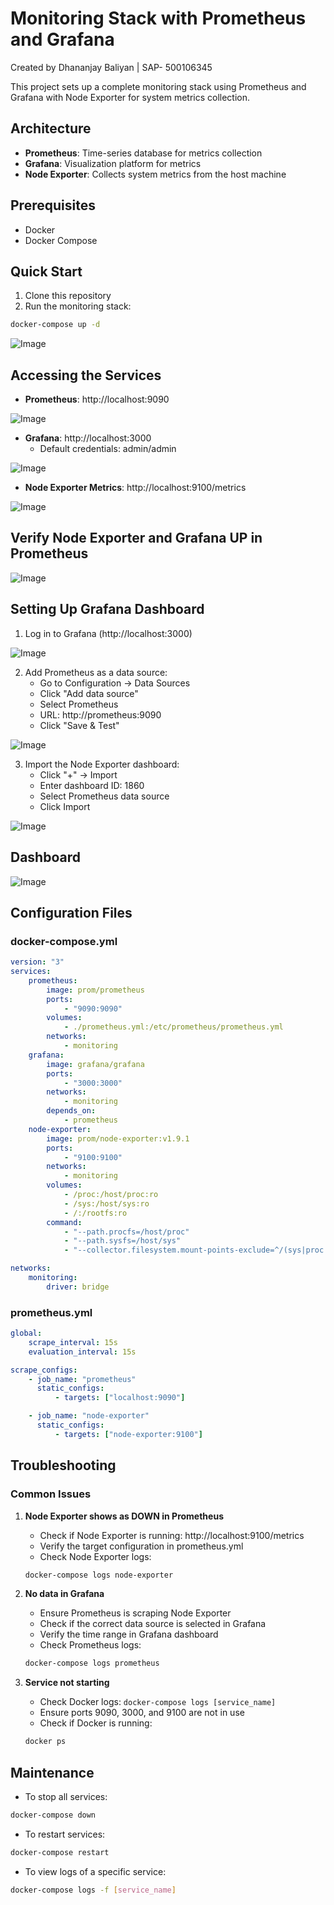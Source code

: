 

# Monitoring Stack with Prometheus and Grafana

Created by Dhananjay Baliyan | SAP- 500106345

This project sets up a complete monitoring stack using Prometheus and Grafana with Node Exporter for system metrics collection.

## Architecture

-   **Prometheus**: Time-series database for metrics collection
-   **Grafana**: Visualization platform for metrics
-   **Node Exporter**: Collects system metrics from the host machine

## Prerequisites

-   Docker
-   Docker Compose

## Quick Start

1. Clone this repository
2. Run the monitoring stack:

```bash
docker-compose up -d
```

![Image](/assests/WhatsApp%20Image%202025-04-24%20at%2020.00.04_27afd577.jpg)

## Accessing the Services

-   **Prometheus**: http://localhost:9090

![Image](/assests/WhatsApp%20Image%202025-04-24%20at%2020.00.30_fbc816c1.jpg)

-   **Grafana**: http://localhost:3000
    -   Default credentials: admin/admin

![Image](/assests/WhatsApp%20Image%202025-04-24%20at%2020.01.09_907dbc45.jpg)

-   **Node Exporter Metrics**: http://localhost:9100/metrics

![Image](/assests/WhatsApp%20Image%202025-04-24%20at%2020.01.22_abdb12df.jpg)

## Verify Node Exporter and Grafana UP in Prometheus

![Image](/assests/WhatsApp%20Image%202025-04-24%20at%2020.01.41_79ffc4a1.jpg)

## Setting Up Grafana Dashboard

1. Log in to Grafana (http://localhost:3000)

![Image](/assests/WhatsApp%20Image%202025-04-24%20at%2020.01.41_79ffc4a1.jpg)

2. Add Prometheus as a data source:
    - Go to Configuration → Data Sources
    - Click "Add data source"
    - Select Prometheus
    - URL: http://prometheus:9090
    - Click "Save & Test"

![Image](/assests/WhatsApp%20Image%202025-04-24%20at%2020.31.38_10195105.jpg)

3. Import the Node Exporter dashboard:
    - Click "+" → Import
    - Enter dashboard ID: 1860
    - Select Prometheus data source
    - Click Import

![Image](/assests/WhatsApp%20Image%202025-04-24%20at%2020.36.30_8acca063.jpg)
 
## Dashboard

![Image](/assests/WhatsApp%20Image%202025-04-24%20at%2020.35.58_0a1d8cdc.jpg)

## Configuration Files

### docker-compose.yml

```yaml
version: "3"
services:
    prometheus:
        image: prom/prometheus
        ports:
            - "9090:9090"
        volumes:
            - ./prometheus.yml:/etc/prometheus/prometheus.yml
        networks:
            - monitoring
    grafana:
        image: grafana/grafana
        ports:
            - "3000:3000"
        networks:
            - monitoring
        depends_on:
            - prometheus
    node-exporter:
        image: prom/node-exporter:v1.9.1
        ports:
            - "9100:9100"
        networks:
            - monitoring
        volumes:
            - /proc:/host/proc:ro
            - /sys:/host/sys:ro
            - /:/rootfs:ro
        command:
            - "--path.procfs=/host/proc"
            - "--path.sysfs=/host/sys"
            - "--collector.filesystem.mount-points-exclude=^/(sys|proc|dev|host|etc)($$|/)"

networks:
    monitoring:
        driver: bridge
```

### prometheus.yml

```yaml
global:
    scrape_interval: 15s
    evaluation_interval: 15s

scrape_configs:
    - job_name: "prometheus"
      static_configs:
          - targets: ["localhost:9090"]

    - job_name: "node-exporter"
      static_configs:
          - targets: ["node-exporter:9100"]
```

## Troubleshooting

### Common Issues

1. **Node Exporter shows as DOWN in Prometheus**

    - Check if Node Exporter is running: http://localhost:9100/metrics
    - Verify the target configuration in prometheus.yml
    - Check Node Exporter logs:

    ```bash
    docker-compose logs node-exporter
    ```

2. **No data in Grafana**

    - Ensure Prometheus is scraping Node Exporter
    - Check if the correct data source is selected in Grafana
    - Verify the time range in Grafana dashboard
    - Check Prometheus logs:

    ```bash
    docker-compose logs prometheus
    ```

3. **Service not starting**
    - Check Docker logs: `docker-compose logs [service_name]`
    - Ensure ports 9090, 3000, and 9100 are not in use
    - Check if Docker is running:
    ```bash
    docker ps
    ```

## Maintenance

-   To stop all services:

```bash
docker-compose down
```

-   To restart services:

```bash
docker-compose restart
```

-   To view logs of a specific service:

```bash
docker-compose logs -f [service_name]
```
